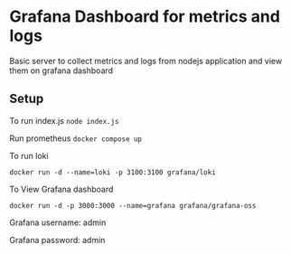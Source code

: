 
# Grafana Dashboard for metrics and logs
Basic server to collect metrics and logs from nodejs application and view them on grafana dashboard

## Setup

To run index.js
`node index.js`

Run prometheus
`docker compose up`

To run loki

`docker run -d --name=loki -p 3100:3100 grafana/loki`

To View Grafana dashboard

`docker run -d -p 3000:3000 --name=grafana grafana/grafana-oss`

Grafana username: admin

Grafana password: admin

